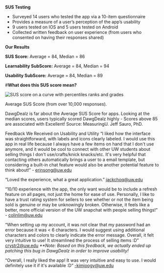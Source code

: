**SUS Testing**

- Surveyed 14 users who tested the app via a 10-item questionnaire 
- Provides a measure of a user’s perception of the app’s usability 
- 9 users tested on IOS and 5 users tested on Android
- Collected written feedback on user experience (from users who consented on having their responses shared)


**Our Results**

**SUS Score:**
Average = 84,
Median = 86

**Learnability SubScore:**
Average = 84,
Median = 94

**Usability SubScore:**
Average = 84,
Median = 89

#**What does this SUS score mean?**

![SUS score on a curve with percentiles ranks and grades](https://measuringu.com/wp-content/uploads/2018/09/SUS-score-on-a-curve-with-percentiles-ranks-and-grades.jpg)

Average SUS Score (from over 10,000 responses). 

DawgDealz is far about the Average SUS Score for apps.
Looking at the median scores, users typically scored DawgDealz highly - Scores above 85 are associated with Excellent!
Source: MeasuringU. Jeff Sauro, PhD.

Feedback We Received on Usability and Utility
“I liked how the interface was straightforward, with labels and icons clearly labeled. I would use this app in real life because I always have a few items on hand that I don't use anymore, and it would be cool to connect with other UW students about selling things I don't use/crafts/knick knacks/etc. It's very helpful that contacting others automatically brings a user to a email template, but considering a built-in chat feature would also be another potential feature to think about!” - erinsong@uw.edu

“Loved the experience, what a great application.” jackchoq@uw.edu 

“10/10 experience with the app, the only want would be to include a refresh feature on all pages, not just the home for ease of use. Personally, I like to have a trust rating system for sellers to see whether or not the item being sold is genuine or may be unknowingly broken. Otherwise, it feels like a better, more official version of the UW snapchat with people selling things!” - colinlim@uw.edu

“When setting up my account, it was not clear that my password had an error because it was < 6 characters. I would suggest using additional characters and colors to clearly indicate the error message. Overall, it felt very intuitive to use! It streamlined the process of selling items :D” crystr2@uw.edu _**Note: Based on this feedback, we actually ended up patching this bug in DawgDealz in order to improve usability!_

“Overall, I really liked the app! It was very intuitive and easy to use. I would definitely use it if it's available :D” -kimjoogy@uw.edu 

